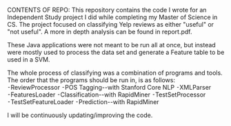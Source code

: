 CONTENTS OF REPO: This repository contains the code I wrote for an Independent Study project I did while completing my Master of Science in CS.
The project focused on classifying Yelp reviews as either "useful" or "not useful".  A more in depth analysis can be found in report.pdf.

These Java applications were not meant to be run all at once, but instead were mostly used to process the data set and generate a Feature table
to be used in a SVM.  

The whole process of classifying was a combination of programs and tools.  The order that the programs should be run in, is as follows:
⁃ReviewProcessor
⁃POS Tagging--with Stanford Core NLP
⁃XMLParser
⁃FeaturesLoader
⁃Classification--with RapidMiner
⁃TestSetProcessor
⁃TestSetFeatureLoader
⁃Prediction--with RapidMiner
	
I will be continuously updating/improving the code.
